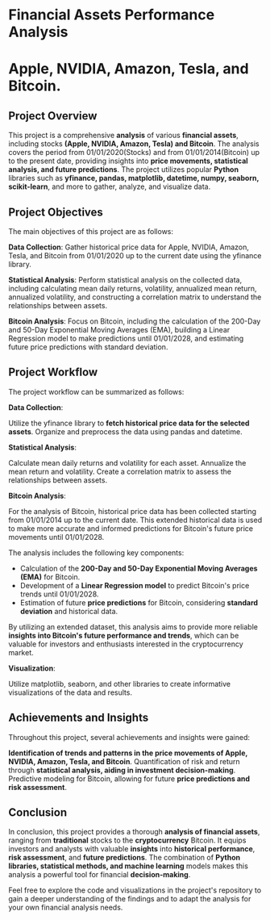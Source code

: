 # Financial Assets Performance Analysis
# Apple, NVIDIA, Amazon, Tesla, and Bitcoin.

## Project Overview

This project is a comprehensive **analysis** of various **financial assets**, including stocks **(Apple, NVIDIA, Amazon, Tesla) and Bitcoin**. The analysis covers the period from 01/01/2020(Stocks) and from 01/01/2014(Bitcoin)  up to the present date, providing insights into **price movements, statistical analysis, and future predictions**. The project utilizes popular **Python** libraries such as **yfinance, pandas, matplotlib, datetime, numpy, seaborn, scikit-learn**, and more to gather, analyze, and visualize data.

## Project Objectives

The main objectives of this project are as follows:

**Data Collection**: Gather historical price data for Apple, NVIDIA, Amazon, Tesla, and Bitcoin from 01/01/2020 up to the current date using the yfinance library.

**Statistical Analysis**: Perform statistical analysis on the collected data, including calculating mean daily returns, volatility, annualized mean return, annualized volatility, and constructing a correlation matrix to understand the relationships between assets.

**Bitcoin Analysis**: Focus on Bitcoin, including the calculation of the 200-Day and 50-Day Exponential Moving Averages (EMA), building a Linear Regression model to make predictions until 01/01/2028, and estimating future price predictions with standard deviation.

## Project Workflow

The project workflow can be summarized as follows:

**Data Collection**:

Utilize the yfinance library to **fetch historical price data for the selected assets**.
Organize and preprocess the data using pandas and datetime.

**Statistical Analysis**:

Calculate mean daily returns and volatility for each asset.
Annualize the mean return and volatility.
Create a correlation matrix to assess the relationships between assets.

**Bitcoin Analysis**:

For the analysis of Bitcoin, historical price data has been collected starting from 01/01/2014 up to the current date. This extended historical data is used to make more accurate and informed predictions for Bitcoin's future price movements until 01/01/2028.

The analysis includes the following key components:

- Calculation of the **200-Day and 50-Day Exponential Moving Averages (EMA)** for Bitcoin.
- Development of a **Linear Regression model** to predict Bitcoin's price trends until 01/01/2028.
- Estimation of future **price predictions** for Bitcoin, considering **standard deviation** and historical data.

By utilizing an extended dataset, this analysis aims to provide more reliable **insights into Bitcoin's future performance and trends**, which can be valuable for investors and enthusiasts interested in the cryptocurrency market.


**Visualization**:

Utilize matplotlib, seaborn, and other libraries to create informative visualizations of the data and results.

## Achievements and Insights

Throughout this project, several achievements and insights were gained:

**Identification of trends and patterns in the price movements of Apple, NVIDIA, Amazon, Tesla, and Bitcoin**.
Quantification of risk and return through **statistical analysis, aiding in investment decision-making**.
Predictive modeling for Bitcoin, allowing for future **price predictions and risk assessment**.

## Conclusion

In conclusion, this project provides a thorough **analysis of financial assets**, ranging from **traditional** stocks to the **cryptocurrency** Bitcoin. It equips investors and analysts with valuable **insights** into **historical performance**, **risk assessment**, and **future predictions**. The combination of **Python libraries, statistical methods, and machine learning** models makes this analysis a powerful tool for financial **decision-making**.

Feel free to explore the code and visualizations in the project's repository to gain a deeper understanding of the findings and to adapt the analysis for your own financial analysis needs.
